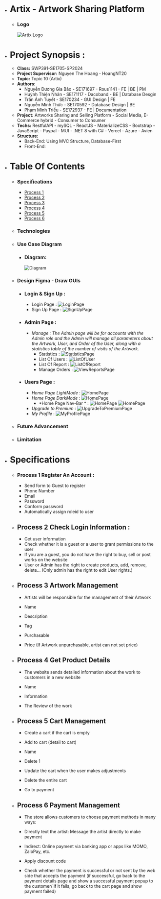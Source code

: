 
- # Artix - Artwork Sharing Platform
  - ### Logo
    ![Artix Logo](images/icon_demo.png)
- # **Project Synopsis :**
  - **Class:** SWP391-SE1705-SP2024
  - **Project Supervisor:** Nguyen The Hoang - HoangNT20
  - **Topic:** Topic 10 (Artix)
  - **Authors:**
    - Nguyễn Dương Gia Bảo - SE171697 - Rous1141 - FE | BE | PM
    - Huỳnh Thiện Nhân - SE171117 - Dacoband - BE | Database Desgin
    - Trần Ánh Tuyết - SE170234 - GUI Design | FE
    - Nguyễn Minh Thức - SE170592 - Database Design | BE
    - Phạm Minh Triều - SE172937 - FE | Documentation
  - **Project:** Artworks Sharing and Selling Platform - Social Media, E-Commerce hybrid - Consumer to Consumer
  - **Techs:** RestfulAPI - mySQL - ReactJS - MaterializeCSS - Bootstrap - JavaScript - Paypal - MUI - .NET 8 with C# - Vercel - Azure - Avien 
  - **Structure:** 
    - Back-End:  Using MVC Structure, Database-First
    - Front-End:  
- # **Table Of Contents**
  - ### [Specifications](#specifications)
    - [Process 1](#process-1-Register-An-Account)
    - [Process 2](#process-2-check-login-information)
    - [Process 3](#process-3-product-management)
    - [Process 4](#process-4-get-product-details)
    - [Process 5](#process-5-cart-management)
    - [Process 6](#process-6-payment-management)
  - ### Technologies
  - ### Use Case Diagram
    - ### **Diagram:**
      ![Diagram](UsecaseDiagram/ArtixD.png)
  - ### Design Figma - Draw GUIs
    - ### **Login & Sign Up :**
      - Login Page :
        ![LoginPage](UI/LoginPage.png)
      - Sign Up Page :
        ![SignUpPage](UI/SignUpPage.png)
    - ### **Admin Page :**
      - *Manage : The Admin page will be for accounts with the Admin role and the Admin will manage all parameters about the Artwork, User, and Order of the User, along with a statistics table of the number of visits of the Artwork.*
        - Statistics :
          ![StatisticsPage](UI/AdminOveriew.png)
        - List Of Users : 
          ![ListOfUser](UI/AdminListOfUser.png)
        - List Of Report :
          ![ListOfReport](UI/AdminListReport.png)
        - Manage Orders :
          ![ViewReportsPage](UI/AdminManagerOrder.png)
    - ### **Users Page :**
      - *Home Page LightMode* :
        ![HomePage](UI/LightHomePage.png)
      - *Home Page DarkMode* :
        ![HomePage](UI/DarkHomePage.png)
        - *Home Page Nav-Bar * :
        ![HomePage](UI/NavBar2.png)
        ![HomePage](UI/navBar3.png)
      - *Upgrade to Premium* :
        ![UpgradeToPremiumPage](UI/AccountPackage.png)
      - *My Profile* :
        ![MyProfilePage](UI/ProfileUserPage.png)
  - ### Future Advancement
  - ### Limitation

- # Specifications
   - ### Process 1 Register An Account :
      - Send form to Guest to register
      - Phone Number
      - Email
      - Password
      - Conform password
      - Automatically assign roleid to user
   - ## Process 2 Check Login Information :
      - Get user information
      - Check whether it is a guest or a user to grant permissions to the user
      - If you are a guest, you do not have the right to buy, sell or post works on the website
      - User or Admin has the right to create products, add, remove, delete... (Only admin has the right to edit User rights.)
    - ## Process 3 Artwork Management
      - Artists will be responsible for the management of their Artwork

      - Name

      - Description

      - Tag

      - Purchasable

      - Price (If Artwork unpurchasable, artist can not set price)

    - ## Process 4 Get Product Details

      - The website sends detailed information about the work to customers in a new website

      - Name

      - Information

      - The Review of the work

    - ## Process 5 Cart Management

      - Create a cart if the cart is empty

      - Add to cart (detail to cart)

      - Name

      - Delete 1

      - Update the cart when the user makes adjustments

      - Delete the entire cart

      - Go to payment

    - ## Process 6 Payment Management

      - The store allows customers to choose payment methods in many ways:

      - Directly text the artist: Message the artist directly to make payment

      - Indirect: Online payment via banking app or apps like MOMO, ZaloPay, etc.

      - Apply discount code

      - Check whether the payment is successful or not sent by the web side that accepts the payment (if successful, go back to the payment details page and show a successful payment popup to the customer/ if it fails, go back to the cart page and show payment failed)
